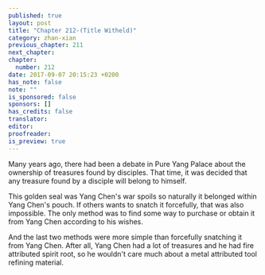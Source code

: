 ```yaml
---
published: true
layout: post
title: "Chapter 212-(Title Witheld)"
category: zhan-xian
previous_chapter: 211
next_chapter: 
chapter:
  number: 212
date: 2017-09-07 20:15:23 +0200
has_note: false
note: ""
is_sponsored: false
sponsors: []
has_credits: false
translator:
editor:
proofreader:
is_preview: true
---
```

Many years ago, there had been a debate in Pure Yang Palace about the ownership of treasures found by disciples. That time, it was decided that any treasure found by a disciple will belong to himself. 

This golden seal was Yang Chen's war spoils so naturally it belonged within Yang Chen's pouch. If others wants to snatch it forcefully, that was also impossible. The only method was to find some way to purchase or obtain it from Yang Chen according to his wishes. 

And the last two methods were more simple than forcefully snatching it from Yang Chen. After all, Yang Chen had a lot of treasures and he had fire attributed spirit root, so he wouldn't care much about a metal attributed tool refining material. 
